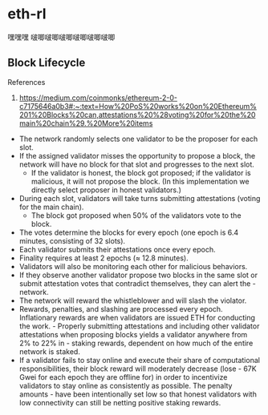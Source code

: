# eth-rl

嘿嘿嘿
啵唧啵唧啵唧啵唧啵唧啵唧

## Block Lifecycle

References
1. <https://medium.com/coinmonks/ethereum-2-0-c7175646a0b3#:~:text=How%20PoS%20works%20on%20Ethereum%201%20Blocks%20can,attestations%20%28voting%20for%20the%20main%20chain%29.%20More%20items>

- The network randomly selects one validator to be the proposer for each slot.
- If the assigned validator misses the opportunity to propose a block, the network will have no block for that slot and progresses to the next slot.
    - If the validator is honest, the block got proposed; if the validator is malicious, it will not propose the block. (In this implementation we directly select proposer in honest validators.)
- During each slot, validators will take turns submitting attestations (voting for the main chain).
    - The block got proposed when 50% of the validators vote to the block.
- The votes determine the blocks for every epoch (one epoch is 6.4 minutes, consisting of 32 slots).
- Each validator submits their attestations once every epoch.
- Finality requires at least 2 epochs (≈ 12.8 minutes).
- Validators will also be monitoring each other for malicious behaviors.
- If they observe another validator propose two blocks in the same slot or submit attestation votes that contradict themselves, they can alert the - network.
- The network will reward the whistleblower and will slash the violator.
- Rewards, penalties, and slashing are processed every epoch. Inflationary rewards are when validators are issued ETH for conducting the work. - Properly submitting attestations and including other validator attestations when proposing blocks yields a validator anywhere from 2% to 22% in - staking rewards, dependent on how much of the entire network is staked.
- If a validator fails to stay online and execute their share of computational responsibilities, their block reward will moderately decrease (lose - 67K Gwei for each epoch they are offline for) in order to incentivize validators to stay online as consistently as possible. The penalty amounts - have been intentionally set low so that honest validators with low connectivity can still be netting positive staking rewards.
